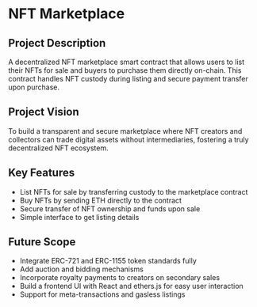 # NFT Marketplace

## Project Description
A decentralized NFT marketplace smart contract that allows users to list their NFTs for sale and buyers to purchase them directly on-chain. This contract handles NFT custody during listing and secure payment transfer upon purchase.

## Project Vision
To build a transparent and secure marketplace where NFT creators and collectors can trade digital assets without intermediaries, fostering a truly decentralized NFT ecosystem.

## Key Features
- List NFTs for sale by transferring custody to the marketplace contract
- Buy NFTs by sending ETH directly to the contract
- Secure transfer of NFT ownership and funds upon sale
- Simple interface to get listing details

## Future Scope
- Integrate ERC-721 and ERC-1155 token standards fully
- Add auction and bidding mechanisms
- Incorporate royalty payments to creators on secondary sales
- Build a frontend UI with React and ethers.js for easy user interaction
- Support for meta-transactions and gasless listings
